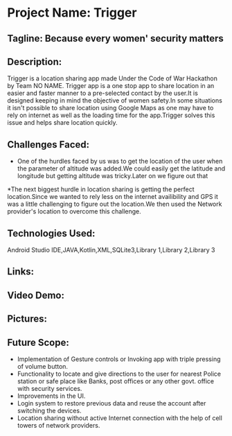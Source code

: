 # Project Name: Trigger
## Tagline: Because every women' security matters

## Description:
Trigger is a location sharing app made Under the Code of War Hackathon by Team NO NAME.
Trigger app is a one stop app to share location in an easier and faster manner to a pre-selected contact by the user.It is designed keeping in mind the objective of women safety.In some situations it isn't possible to share location using Google Maps as one may have to rely on internet as well as the loading time for the app.Trigger solves this issue and helps share location quickly.

## Challenges Faced:
* One of the hurdles faced by us was to get the location of the user when the parameter of altitude was added.We could easily get the latitude and longitude but getting altitude was tricky.Later on we figure out that

*The next biggest hurdle in location sharing is getting the perfect location.Since we wanted to rely less on the internet availibility and GPS it was a little challenging to figure out the location.We then used the Network provider's location to overcome this challenge.

## Technologies Used:
Android Studio IDE,JAVA,Kotlin,XML,SQLite3,Library 1,Library 2,Library 3

## Links:

## Video Demo:

## Pictures:

## Future Scope:
* Implementation of Gesture controls or Invoking app with triple pressing of volume
button.
* Functionality to locate and give directions to the user for nearest Police station or safe
place like Banks, post offices or any other govt. office with security services.
* Improvements in the UI.
* Login system to restore previous data and reuse the account after switching the
devices.
* Location sharing without active Internet connection with the help of cell towers of
network providers.
